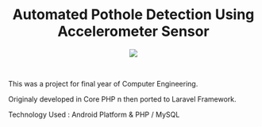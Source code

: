 <div align="center">
<h1>Automated Pothole Detection Using Accelerometer Sensor</h1> 
<p align="center"><img src="https://laravel.com/assets/img/components/logo-laravel.svg"></p>
</div>
<br>

This was a project for final year of Computer Engineering.

Originaly developed in Core PHP n then ported to Laravel Framework.

Technology Used :  Android Platform &amp; PHP / MySQL
